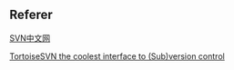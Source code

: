 ## Referer

[SVN中文网](http://www.svn.org.cn/)

[TortoiseSVN the coolest interface to (Sub)version control](https://tortoisesvn.net/)